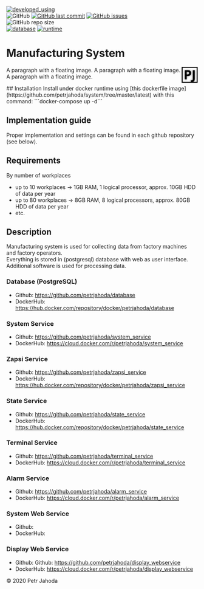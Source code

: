 [![developed_using](https://img.shields.io/badge/developed%20using-Jetbrains%20Goland-lightgrey)](https://www.jetbrains.com/go/)
<br/>
![GitHub](https://img.shields.io/github/license/petrjahoda/system)
[![GitHub last commit](https://img.shields.io/github/last-commit/petrjahoda/system)](https://github.com/petrjahoda/system/commits/master)
[![GitHub issues](https://img.shields.io/github/issues/petrjahoda/system)](https://github.com/petrjahoda/system/issues)
<br/>
![GitHub repo size](https://img.shields.io/github/repo-size/petrjahoda/system)
<br/>
[![database](https://img.shields.io/badge/database-PostgreSQL-red)](https://www.postgresql.org)
[![runtime](https://img.shields.io/badge/runtime-Docker-red)](https://www.docker.com)

# Manufacturing System
<p>
<img src="./logo.svg" alt="Smiley face" style="float:right;width:42px;height:42px;">
A paragraph with a floating image. A paragraph with a floating image. A paragraph with a floating image.
</p>
## Installation
Install under docker runtime using [this dockerfile image](https://github.com/petrjahoda/system/tree/master/latest) with this command: ```docker-compose up -d```

## Implementation guide
Proper implementation and settings can be found in each github repository (see below).

## Requirements
By number of workplaces
* up to 10 workplaces -> 1GB RAM, 1 logical processor, approx. 10GB HDD of data per year
* up to 80 workplaces -> 8GB RAM, 8 logical processors, approx. 80GB HDD of data per year
* etc.


## Description
Manufacturing system is used for collecting data from factory machines and factory operators.<br>
Everything is stored in (postgresql) database with web as user interface.<br>
Additional software is used for processing data.<br>


### Database (PostgreSQL)
* Github: https://github.com/petrjahoda/database
* DockerHub: https://hub.docker.com/repository/docker/petrjahoda/database
### System Service
* Github: https://github.com/petrjahoda/system_service
* DockerHub: https://cloud.docker.com/r/petrjahoda/system_service   
### Zapsi Service
* Github: https://github.com/petrjahoda/zapsi_service
* DockerHub: https://hub.docker.com/repository/docker/petrjahoda/zapsi_service
### State Service
* Github: https://github.com/petrjahoda/state_service
* DockerHub: https://hub.docker.com/repository/docker/petrjahoda/state_service
### Terminal Service
* Github: https://github.com/petrjahoda/terminal_service
* DockerHub: https://cloud.docker.com/r/petrjahoda/terminal_service
### Alarm Service
* Github: https://github.com/petrjahoda/alarm_service
* DockerHub: https://cloud.docker.com/r/petrjahoda/alarm_service
### System Web Service
* Github:
* DockerHub:
### Display Web Service
* Github: Github: https://github.com/petrjahoda/display_webservice
* DockerHub: https://cloud.docker.com/r/petrjahoda/display_webservice
    
© 2020 Petr Jahoda
